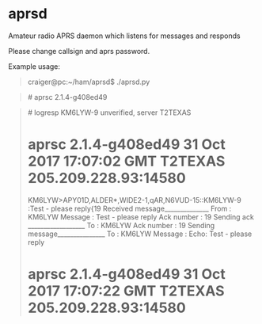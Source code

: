 # aprsd
Amateur radio APRS daemon which listens for messages and responds

Please change callsign and aprs password.

Example usage:


> craiger@pc:~/ham/aprsd$ ./aprsd.py

> \# aprsc 2.1.4-g408ed49

> \# logresp KM6LYW-9 unverified, server T2TEXAS
># aprsc 2.1.4-g408ed49 31 Oct 2017 17:07:02 GMT T2TEXAS 205.209.228.93:14580
>KM6LYW>APY01D,ALDER*,WIDE2-1,qAR,N6VUD-15::KM6LYW-9 :Test - please reply{19
>Received message______________
>From       : KM6LYW
>Message    : Test - please reply
>Ack number : 19
>Sending ack __________________
>To         : KM6LYW
>Ack number : 19
>Sending message_______________
>To         : KM6LYW
>Message    : Echo: Test - please reply
># aprsc 2.1.4-g408ed49 31 Oct 2017 17:07:22 GMT T2TEXAS 205.209.228.93:14580

